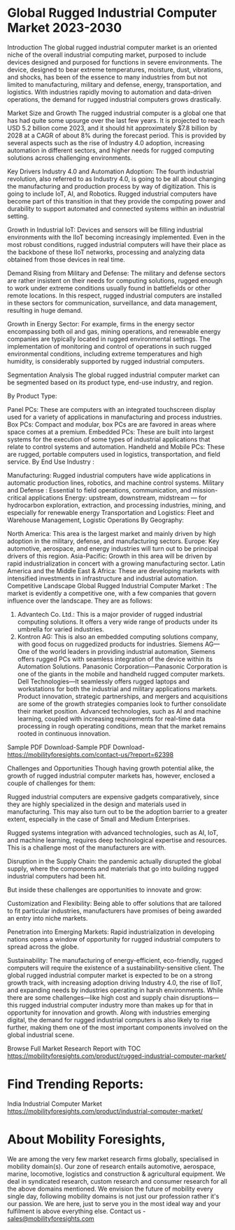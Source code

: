 # Global Rugged Industrial Computer Market 2023-2030
Introduction
The global rugged industrial computer market is an oriented niche of the overall industrial computing market, purposed to include devices designed and purposed for functions in severe environments. The device, designed to bear extreme temperatures, moisture, dust, vibrations, and shocks, has been of the essence to many industries from but not limited to manufacturing, military and defense, energy, transportation, and logistics. With industries rapidly moving to automation and data-driven operations, the demand for rugged industrial computers grows drastically.

Market Size and Growth
The rugged industrial computer is a global one that has had quite some upsurge over the last few years. It is projected to reach USD 5.2 billion come 2023, and it should hit approximately $7.8 billion by 2028 at a CAGR of about 8% during the forecast period. This is provided by several aspects such as the rise of Industry 4.0 adoption, increasing automation in different sectors, and higher needs for rugged computing solutions across challenging environments.

Key Drivers
Industry 4.0 and Automation Adoption:
The fourth industrial revolution, also referred to as Industry 4.0, is going to be all about changing the manufacturing and production process by way of digitization. This is going to include IoT, AI, and Robotics. Rugged industrial computers have become part of this transition in that they provide the computing power and durability to support automated and connected systems within an industrial setting.

Growth in Industrial IoT:
Devices and sensors will be filling industrial environments with the IIoT becoming increasingly implemented. Even in the most robust conditions, rugged industrial computers will have their place as the backbone of these IIoT networks, processing and analyzing data obtained from those devices in real time.

 Demand Rising from Military and Defense:
The military and defense sectors are rather insistent on their needs for computing solutions, rugged enough to work under extreme conditions usually found in battlefields or other remote locations. In this respect, rugged industrial computers are installed in these sectors for communication, surveillance, and data management, resulting in huge demand.

 Growth in Energy Sector:
For example, firms in the energy sector encompassing both oil and gas, mining operations, and renewable energy companies are typically located in rugged environmental settings. The implementation of monitoring and control of operations in such rugged environmental conditions, including extreme temperatures and high humidity, is considerably supported by rugged industrial computers.

Segmentation Analysis
The global rugged industrial computer market can be segmented based on its product type, end-use industry, and region.

By Product Type:

Panel PCs: These are computers with an integrated touchscreen display used for a variety of applications in manufacturing and process industries. Box PCs: Compact and modular, box PCs are are favored in areas where space comes at a premium. Embedded PCs: These are built into largest systems for the execution of some types of industrial applications that relate to control systems and automation. Handheld and Mobile PCs: These are rugged, portable computers used in logistics, transportation, and field service. By End Use Industry :

Manufacturing: Rugged industrial computers have wide applications in automatic production lines, robotics, and machine control systems.
Military and Defense  : Essential to field operations, communication, and mission-critical applications
Energy: upstream, downstream, midstream — for hydrocarbon exploration, extraction, and processing industries, mining, and especially for renewable energy
Transportation and Logistics: Fleet and Warehouse Management, Logistic Operations
By Geography:

North America: This area is the largest market and mainly driven by high adoption in the military, defense, and manufacturing sectors. Europe: Key automotive, aerospace, and energy industries will turn out to be principal drivers of this region. Asia-Pacific: Growth in this area will be driven by rapid industrialization in concert with a growing manufacturing sector. Latin America and the Middle East & Africa: These are developing markets with intensified investments in infrastructure and industrial automation. Competitive Landscape
Global Rugged Industrial Computer Market : The market is evidently a competitive one, with a few companies that govern influence over the landscape. They are as follows:

1. Advantech Co. Ltd.: This is a major provider of rugged industrial computing solutions. It offers a very wide range of products under its umbrella for varied industries.
2. Kontron AG: This is also an embedded computing solutions company, with good focus on ruggedized products for industries.
Siemens AG—One of the world leaders in providing industrial automation, Siemens offers rugged PCs with seamless integration of the device within its Automation Solutions.
Panasonic Corporation—Panasonic Corporation is one of the giants in the mobile and handheld rugged computer markets.
Dell Technologies—It seamlessly offers rugged laptops and workstations for both the industrial and military applications markets.
Product innovation, strategic partnerships, and mergers and acquisitions are some of the growth strategies companies look to further consolidate their market position. Advanced technologies, such as AI and machine learning, coupled with increasing requirements for real-time data processing in rough operating conditions, mean that the market remains rooted in continuous innovation.

Sample PDF Download-Sample PDF Download- https://mobilityforesights.com/contact-us/?report=62398


 Challenges and Opportunities
Though having growth potential alike, the growth of rugged industrial computer markets has, however, enclosed a couple of challenges for them:

Rugged industrial computers are expensive gadgets comparatively, since they are highly specialized in the design and materials used in manufacturing. This may also turn out to be the adoption barrier to a greater extent, especially in the case of Small and Medium Enterprises.

Rugged systems integration with advanced technologies, such as AI, IoT, and machine learning, requires deep technological expertise and resources. This is a challenge most of the manufacturers are with.

Disruption in the Supply Chain: the pandemic actually disrupted the global supply, where the components and materials that go into building rugged industrial computers had been hit.

But inside these challenges are opportunities to innovate and grow:

Customization and Flexibility: Being able to offer solutions that are tailored to fit particular industries, manufacturers have promises of being awarded an entry into niche markets.

Penetration into Emerging Markets: Rapid industrialization in developing nations opens a window of opportunity for rugged industrial computers to spread across the globe.

Sustainability: The manufacturing of energy-efficient, eco-friendly, rugged computers will require the existence of a sustainability-sensitive client.
The global rugged industrial computer market is expected to be on a strong growth track, with increasing adoption driving Industry 4.0, the rise of IIoT, and expanding needs by industries operating in harsh environments. While there are some challenges—like high cost and supply chain disruptions—this rugged industrial computer industry more than makes up for that in opportunity for innovation and growth. Along with industries emerging digital, the demand for rugged industrial computers is also likely to rise further, making them one of the most important components involved on the global industrial scene.



Browse Full Market Research Report with TOC
https://mobilityforesights.com/product/rugged-industrial-computer-market/




# Find Trending Reports:
India Industrial Computer Market https://mobilityforesights.com/product/industrial-computer-market/


# About Mobility Foresights,
We are among the very few market research firms globally, specialised in mobility domain(s). Our zone of research entails automotive, aerospace, marine, locomotive, logistics and construction & agricultural equipment. We deal in syndicated research, custom research and consumer research for all the above domains mentioned.
We envision the future of mobility every single day, following mobility domains is not just our profession rather it's our passion. We are here, just to serve you in the most ideal way and your fulfilment is above everything else. Contact us -  sales@mobilityforesights.com 






